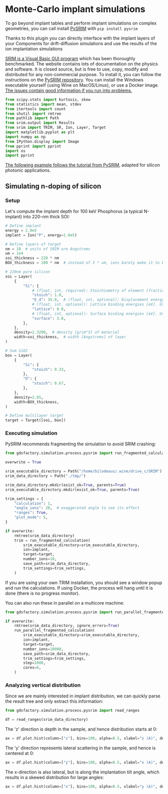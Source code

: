 # Monte-Carlo implant simulations

To go beyond implant tables and perform implant simulations on complex geometries, you can call install [PySRIM](https://pypi.org/project/pysrim/) with `pip install pysrim`

Thanks to this plugin you can directly interface with the implant layers of your Components for drift-diffusion simulations and use the results of the ion implantation simulations

[SRIM is a Visual Basic GUI program](http://www.srim.org/) which has been thoroughly benchmarked.
The website contains lots of documentation on the physics and software.
It is closed source, but is free to use, copy, modify and distributed for any non-commercial purpose.
To install it, you can follow the instructions on the [PySRIM repository](https://gitlab.com/costrouc/pysrim/).
You can install the Windows executable yourself (using Wine on MacOS/Linux), or use a Docker image.
[The issues contain good information if you run into problems.](https://gitlab.com/costrouc/pysrim/-/issues/7)

```python
from scipy.stats import kurtosis, skew
from statistics import mean, stdev
from itertools import count
from shutil import rmtree
from pathlib import Path
from srim.output import Results
from srim import TRIM, SR, Ion, Layer, Target
import matplotlib.pyplot as plt
import numpy as np
from IPython.display import Image
from pprint import pprint
import os
import pprint
```

[The following example follows the tutorial from PySRIM](https://gitlab.com/costrouc/pysrim/-/blob/master/examples/notebooks/Analysis.ipynb), adapted for silicon photonic applications.

## Simulating n-doping of silicon

### Setup

Let's compute the implant depth for 100 keV Phosphorus (a typical N-implant) into 220-nm thick SOI:

```python
# Define implant
energy = 2.0e5
implant = Ion("P", energy=1.0e5)

# Define layers of target
nm = 10  # units of SRIM are Angstroms
um = 1e4
soi_thickness = 220 * nm
BOX_thickness = 100 * nm  # instead of 3 * um, ions barely make it to BOX

# 220nm pure silicon
soi = Layer(
    {
        "Si": {
            # (float, int, required): Stoichiometry of element (fraction)
            "stoich": 1.0,
            "E_d": 35.0,  # (float, int, optional): Displacement energy [eV]
            # (float, int, optional): Lattice binding energies [eV]. Used for sputtering calculations.
            "lattice": 0.0,
            # (float, int, optional): Surface binding energies [eV]. Used for sputtering calculations.
            "surface": 3.0,
        },
    },
    density=2.3290,  # density [g/cm^3] of material
    width=soi_thickness,  # width [Angstroms] of layer
)

# 3um SiO2
box = Layer(
    {
        "Si": {
            "stoich": 0.33,
        },
        "O": {
            "stoich": 0.67,
        },
    },
    density=2.65,
    width=BOX_thickness,
)

# Define multilayer target
target = Target([soi, box])
```

### Executing simulation

PySRIM recommends fragmenting the simulation to avoid SRIM crashing:

```python
from gdsfactory.simulation.process.pysrim import run_fragmented_calculation

overwrite = True

srim_executable_directory = Path("/home/bilodeaus/.wine/drive_c/SRIM")
srim_data_directory = Path("./tmp/")

srim_data_directory.mkdir(exist_ok=True, parents=True)
srim_executable_directory.mkdir(exist_ok=True, parents=True)

trim_settings = {
    "calculation": 1,
    "angle_ions": 20,  # exaggerated angle to see its effect
    "ranges": True,
    "plot_mode": 5,
}

if overwrite:
    rmtree(srim_data_directory)
    trim = run_fragmented_calculation(
        srim_executable_directory=srim_executable_directory,
        ion=implant,
        target=target,
        number_ions=10,
        save_path=srim_data_directory,
        trim_settings=trim_settings,
    )
```

If you are using your own TRIM installation, you should see a window popup and run the calculations. If using Docker, the process will hang until it is done (there is no progress monitor).

You can also run these in parallel on a multicore machine:

```python
from gdsfactory.simulation.process.pysrim import run_parallel_fragmented_calculation

if overwrite:
    rmtree(srim_data_directory, ignore_errors=True)
    run_parallel_fragmented_calculation(
        srim_executable_directory=srim_executable_directory,
        ion=implant,
        target=target,
        number_ions=10000,
        save_path=srim_data_directory,
        trim_settings=trim_settings,
        step=1000,
        cores=6,
    )
```

### Analyzing vertical distribution

Since we are mainly interested in implant distribution, we can quickly parse the result tree and only extract this information:

```python
from gdsfactory.simulation.process.pysrim import read_ranges

df = read_ranges(srim_data_directory)
```

The 'z' direction is depth in the sample, and hence distribution starts at 0:

```python
ax = df.plot.hist(column=["z"], bins=100, alpha=0.5, xlabel="z (A)", density=True)
```

The 'y' direction represents lateral scattering in the sample, and hence is centered at 0:

```python
ax = df.plot.hist(column=["y"], bins=100, alpha=0.5, xlabel="x (A)", density=True)
```

The x-direction is also lateral, but is along the implantation tilt angle, which results in a skewed distribution for large angles:

```python
ax = df.plot.hist(column=["x"], bins=100, alpha=0.5, xlabel="y (A)", density=True)
```
